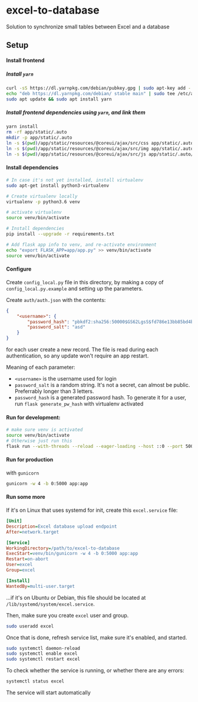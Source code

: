 # excel-to-database
Solution to synchronize small tables between Excel and a database

## Setup

#### Install frontend

##### Install `yarn`

```sh
curl -sS https://dl.yarnpkg.com/debian/pubkey.gpg | sudo apt-key add -
echo "deb https://dl.yarnpkg.com/debian/ stable main" | sudo tee /etc/apt/sources.list.d/yarn.list
sudo apt update && sudo apt install yarn
```

##### Install frontend dependencies using `yarn`, and link them
```sh
yarn install
rm -rf app/static/.auto
mkdir -p app/static/.auto
ln -s $(pwd)/app/static/resources/@coreui/ajax/src/css app/static/.auto/css
ln -s $(pwd)/app/static/resources/@coreui/ajax/src/img app/static/.auto/img
ln -s $(pwd)/app/static/resources/@coreui/ajax/src/js app/static/.auto/js
```

#### Install dependencies

```sh
# In case it's not yet installed, install virtualenv
sudo apt-get install python3-virtualenv

# Create virtualenv locally
virtualenv -p python3.6 venv

# activate virtualenv
source venv/bin/activate

# Install dependencies
pip install --upgrade -r requirements.txt

# Add flask app info to venv, and re-activate environment
echo "export FLASK_APP=app/app.py" >> venv/bin/activate
source venv/bin/activate
```

#### Configure
Create `config_local.py` file in this directory, by making a copy of `config_local.py.example` and setting up the parameters.

Create `auth/auth.json` with the contents:
```json
{
    "<username>": {
        "password_hash": "pbkdf2:sha256:50000$GS62LgsS$fd786e13bb85bd4b9c1c71609e103b2a66eebbb751f9b92f7cbc1d195b65f71d",
        "password_salt": "asd"
    }
}
```
for each user create a new record. The file is read during each authentication, so any update won't require an app restart.

Meaning of each parameter:
* `<username>` is the username used for login
* `password_salt` is a random string. It's not a secret, can almost be public. Preferrably longer than 3 letters.
* `password_hash` is a generated password hash. To generate it for a user, run `flask generate_pw_hash` with virtualenv activated


#### Run for development:
```sh
# make sure venv is activated
source venv/bin/activate
# Otherwise just run this
flask run --with-threads --reload --eager-loading --host ::0 --port 5000 2>&1
```

#### Run for production
with `gunicorn`
```sh
gunicorn -w 4 -b 0:5000 app:app
```

#### Run some more

If it's on Linux that uses systemd for init, create this `excel.service` file:
```ini
[Unit]
Description=Excel database upload endpoint
After=network.target

[Service]
WorkingDirectory=/path/to/excel-to-database
ExecStart=venv/bin/gunicorn -w 4 -b 0:5000 app:app
Restart=on-abort
User=excel
Group=excel

[Install]
WantedBy=multi-user.target
```

...if it's on Ubuntu or Debian, this file should be located at `/lib/systemd/system/excel.service`.

Then, make sure you create `excel` user and group.
```sh
sudo useradd excel
```

Once that is done, refresh service list, make sure it's enabled, and started.

```sh
sudo systemctl daemon-reload
sudo systemctl enable excel
sudo systemctl restart excel
```

To check whether the service is running, or whether there are any errors:

```sh
systemctl status excel
```

The service will start automatically
